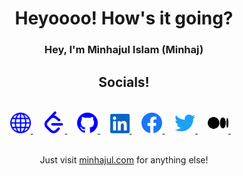 <div align="center">
<h1> Heyoooo! How's it going? </h1>

### Hey, I'm Minhajul Islam (Minhaj)

## Socials!

</br>
<a target="_blank" href="https://www.minhajul.com/">
    <img alt="WorldWideWeb" src="/images/global.svg" height="33" />
</a>
&nbsp; &nbsp;
<a target="_blank" href="https://leetcode.com/minhajul-im/">
    <img alt="LeetCode" src="/images/leetcode.svg" height="35" />
</a>
&nbsp; &nbsp;
<a target="_blank" href="https://github.com/minhajul-im">
    <img alt="Github" src="/images/github.svg" height="33" />
</a>
&nbsp; &nbsp;
<a target="_blank" href="https://www.linkedin.com/in/minhajul-im/">
    <img alt="LinkedIn" src="/images/linkedin.svg" height="31" />
</a>
&nbsp; &nbsp;
<a target="_blank" href="https://www.facebook.com/minhajul.im">
    <img alt="Facebook" src="/images/Facebook.svg" height="33" />
</a>
&nbsp; &nbsp;
<a  target="_blank" href="https://twitter.com/minhajul_im">
    <img alt="Twitter"src="/images/twitter.svg" height="33" />
</a>
&nbsp; &nbsp;
<a  target="_blank" href="https://medium.com/@minhajul-im">
    <img alt="Twitter"src="/images/medium.svg" height="33" />
</a>
&nbsp; &nbsp;
 </br>
 </br>

Just visit <a target="_blank" href="https://www.minhajul.com/">minhajul.com</a> for anything else!

</div>
